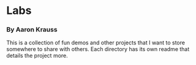 # Labs
### By Aaron Krauss

This is a collection of fun demos and other projects that I want to store
somewhere to share with others. Each directory has its own readme that details
the project more.
